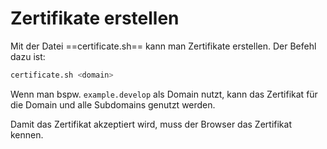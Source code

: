 # Zertifikate erstellen

Mit der Datei ==certificate.sh== kann man Zertifikate erstellen. Der Befehl dazu ist:

```bash
certificate.sh <domain>
```

Wenn man bspw. `example.develop` als Domain nutzt, kann das Zertifikat für die Domain und alle Subdomains genutzt werden.

Damit das Zertifikat akzeptiert wird, muss der Browser das Zertifikat kennen.
